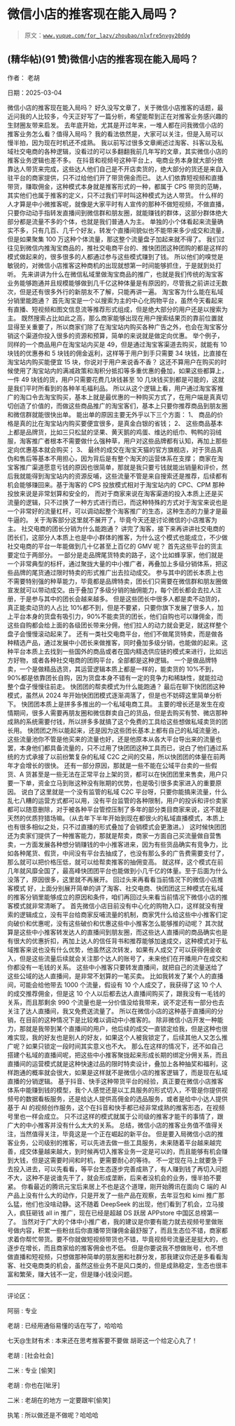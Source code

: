 # 微信小店的推客现在能入局吗？

> 原文：[`www.yuque.com/for_lazy/zhoubao/nlvfre5nvgy20ddg`](https://www.yuque.com/for_lazy/zhoubao/nlvfre5nvgy20ddg)

## (精华帖)(91 赞)微信小店的推客现在能入局吗？

作者： 老胡

日期：2025-03-04

微信小店的推客现在能入局吗？
好久没写文章了，关于微信小店推客的话题，最近问我的人比较多，今天正好写了一篇分析，希望能帮到正在对推客业务感兴趣的生财圈友带来启发。
去年底开始，尤其是开过年来，一堆人都在问我微信小店的推客业务怎么看？值得入局吗？ 我的看法依然是，大家可以关注，但是入局可以慢半拍，因为现在时机还不成熟。
我以前写过很多文章阐述过淘客、抖客以及私域社交电商的各种逻辑，没看过的可以多翻翻我前几年写的文章，其实微信小店的推客业务逻辑也差不多。
在抖音和视频号这种平台上，电商业务本身就大部分依靠达人带货来完成，这些达人他们自己是不开店卖货的，绝大部分的货还是来自入驻平台的商家提供，只不过给他们开了带货佣金而已。
达人们依靠短视频和直播带货，赚取佣金，这种模式本身就是推客形式的一种，都属于 CPS 带货的范畴，其实他们也属于推客的定义，只不过我们平时叫这种模式为达人带货。
什么样的人才算是中小微推客呢，就像是大家平时有人宣传的那种不做短视频，不做直播，只要你动动手指转发直播间到微信群和朋友圈，就能赚钱的群体，这部分群体绝大部分都是流量不多的个体，也就是我们普通人为主。
单独的小个体看起来流量确实不多，只有几百、几千个好友，转发个直播间貌似也不能带来多少成交和流量，但是如果聚集 100 万这种个体流量，那这整个流量盘子加起来就不得了。
我们过往见到微信内推淘宝商品的，推社交电商平台的、推快团团这种团购的都是这样的模式做起来的，很多很多的人都通过参与这些模式赚到了钱。
所以他们的嗅觉是敏锐的，对微信小店推客这种商机的出现就想第一时间能够抓住，于是就到处打听。
先来讲讲为什么在微信私域里做淘宝商品的推广，也就是我们传统的淘宝客业务能够跑通并且规模能够做到几千亿这种体量是有原因的，尽管我之前讲过无数次，但是还有很多外行的新朋友不了解，只能再讲一遍。
淘宝客为什么能在私域分销里能跑通？
首先淘宝是一个以搜索为主的中心化购物平台，虽然今天看起来有直播、短视频和图文信息流等推荐形式组成，但是绝大部分的用户还是以搜索为主。
既然搜索占比如此之高，那么商家能够出现在用户搜索结果页的靠前位置就显得至关重要了，所以商家们除了在淘宝站内购买各种广告之外，也会在淘宝客分销这个渠道你投入很多的资源和预算，简单的来说就是做定向优惠。
举个例子，同样的一个商品用户在淘宝站内买是 49，但是通过淘宝客渠道去购买，就能有 10 块钱的优惠券和 5 块钱的佣金返利，这样等于用户到手只需要 34 块钱，比直接在淘宝站内购买能便宜 15 块，你说对于用户来说香不香？
这还不算用户在购买的时候使用了淘宝站内的满减政策和淘积分抵扣等多重优惠的叠加，如果这些都算上，一件 49 块钱的货，用户只需要花费几块钱甚至 10 几块钱买到都是可能的，这就是我们平时所看到的各种羊毛福利品。
所以从这个逻辑上看，用户通过淘宝客推广的淘口令去淘宝购买，基本上就是最优惠的一种购买方式了，在用户端是真真切切创造了价值的，而做这些商品推广的淘宝客们，基本上只要你推荐商品到朋友圈和微信群就能很快出单。
能出单的原因主要无外乎以下三个方面： 1、 商品的价格是真的比在淘宝站内购买要便宜很多，是真金白银的省钱； 2、
这些商品基本上都是品牌货，比如三只松鼠的坚果、黄天鹅的鸡蛋、维达的纸巾、鸭鸭的羽绒服，淘客推广者根本不需要做什么强种草，用户对这些品牌都有认知，再加上那些定向优惠基本就会购买；
3、 最终的成交在淘宝天猫的官方旗舰店，对于货品真伪和售后等基本不用担心，因为背后是有整个淘天的运营体系在支撑；
商家在淘宝客推广渠道愿意亏钱的原因也很简单，那就是我只要亏钱就能出销量和评价，然后我就能得到淘宝站内的资源反哺，这些流量不管是来自搜索还是推荐，后续都有机会能够赚回来。基于淘客的 CPS 投放模式相对于淘宝站内的 CPC、CPM 那种投放来说是非常划算和安全的，
而对于商家来说在淘客渠道的投入本质上还是买流量的逻辑，只不过换了一种方式进行而已，而这种特殊的方式对于淘宝来说也是一个非常好的流量杠杆，可以调动起整个淘客推广的生态，这种生态的力量才是最牛逼的。
关于淘客部分这里就不展开了，毕竟今天还是讨论微信的小店推客为主。 社交电商的团长分销为什么能跑通？
讲完了淘客，接下来再讲讲社交电商的团长们，这部分人本质上也是中小群体的推客，为什么这个模式也能成立，不少做社交电商的平台一年能做到几十亿甚至上百亿的 GMV 呢？
首先这些平台的货主要定位于两部分。
一部分是走品牌尾货特卖的路子，这个比如蜂享家，他们就是一个非常典型的标杆，通过聚拢大量的中小推广者，再叠加上多级分销体系，把这些品牌的尾货通过限时特卖的形式推广出去拉动成交。
参与其中的团长本质上也不需要特别强的种草能力，毕竟都是品牌特卖，团长们只需要在微信群和朋友圈做宣发就可以带动成交。由于叠加了多级分销的抽佣能力，每个团长都会去拉人注册，于是参与其中的团长会越来越多。
但是这些团长中很多人都是卖不动货的，真正能卖动货的人占比 10%都不到，但是不要紧，只要你旗下发展了很多人，加上平台本身的货盘有吸引力，90%不能卖货的团长，他们自购也可以赚佣金，而这些自购都会给上面的各级团长带来分佣，他们拉人的动力就会更足，就这样整个盘子会慢慢滚动起来了。
还有一类社交电商平台，他们不做尾货特卖，而是做各种精选产品，通过发展中小团长来做推客，同时叠加多级分销，也能做的起来。这种平台本质上去找到一些国外的商品或者在国内精选供应链的模式来进行，比如远方好物，或者各种社交电商的团购平台，全部都是这种逻辑。
一个是做品牌特卖，一个是做精品选货，其运营逻辑本质上都是一样的，能卖货的 10%不到，90%都是依靠团长自购，因为货盘本身不错有一定的竞争力和稀缺性，就能拉动整个盘子慢慢往前走。
快团团的帮卖模式为什么能跑通？ 最后在聊下快团团这种模式，虽然从 2024 年开始快团团模式逐渐凋落了，但是也不妨碍这里简单分析下。
快团团本质上是拼多多推出的一个私域电商工具。
主要的增长还是发生在疫情期间，很多人需要再朋友圈和微信群卖自己的货品，但是去购买有赞、微店那种成熟的系统需要付钱，所以拼多多就搞了这个免费的工具给这些想做私域卖货的团长用。
快团团之所以能起来，还是因为这些团长基本上都有自己的私域流量池，这些流量池你不管是他买来的流量也好，还是他原本从各大平台导出来的流量也罢，本身他们都具备流量的，只不过用了快团团这种工具而已，说白了他们通过系统的方式承接了以前纷繁复杂的私域 C2C 之间的交易，所以快团团的体量在前两年才会增长的很快。
还有一部分原因，那就是一些不能在公域平台卖的一些假货、A 货甚至是一些无法在正常平台上架的货，都可以在快团团里来售卖，用户只要一下单，资金立马到账这种没有账期的优势，也是吸引很多卖家进入的重要原因。
说白了这里就是一个没有监管的私域 C2C 平台呀，只要你能搞来流量，什么乱七八糟的运营方式都可以用，没有平台监管的各种限制，用户的投诉和评价卖家都可以随意删除，对于被各种平台管控压制了多年的部分类目商家来说，这不就是天然的优质狩猎场嘛。（从去年下半年开始到现在都很火的私域直播模式，本质上也有很多相似之处，只不过直播的形式叠加了会销模式会更激进。）
这时候快团团还为卖家们提供了一种推客能力，那就是帮卖，商家一方面自己买流量做自营售卖，一方面发展各种想分销赚钱的中小推客进来，因为有些货品确实有竞争力，比如各种尾货、假货，中间没有平台去抽成了，也没有那么多的广告费需要支付了，那么就可以把价格压低，就可以给帮卖推客的抽佣变高。
就这样，这个模式在前几年就风靡全国了，最高峰快团团平台也能做到小几千亿的体量。至于后面为什么没落了，原因很多，这里就不再展开。
回过头来再看看当前情况下的微信小店推客模式
好，上面分别展开简单的讲了淘客、社交电商、快团团这三种模式在私域的推客分销里能够成立的原因和条件，咱们再回过头来看当前情况下微信小店的推客模式就非常清晰了。
首先微信小店目前没有中心化的购物入口，这样就没有搜索的逻辑成立，没有平台给商家反哺流量的机制，商家凭什么给这些中小推客们定向破价和优惠呢，没有这些破价和优惠这些中小推客怎么能够推的动呢？
其次就算是这些中小推客转发达人的直播间到朋友圈，而这些达人直播间的商品确实也是有很大的优惠折扣，再加上达人的信任背书和推荐能够加速成交，这种模式对于私域推客来说也没有什么优势，他虽然这次转发，如果有人成交了可以获得佣金收入，但是这些流量后续就会关注那个达人的账号了，未来他们在开播用户在成交和你都没有一毛钱的关系。
这些中小推客只要转发直播间，就把自己的流量送给了这些公域的达人直播间，是非常不划算的一笔买卖。
比如我转发了某个人的直播间，可能会给他带去 1000 个流量，假设有 10 个人成交了，我获得了这 10 个人的成交推荐佣金，但是这 10 个人以后都去达人直播间购买了，跟我没有一毛钱的关系，而且那剩余 990 个流量也是一分价值没给我带来，说不定还有一部分也去关注了达人直播间，我又免费送流量了。
所以在微信小店的这种基于直播间的分销，在目前的这种情况下是比较难以调动中小推客的。
除非微信小店开发一种能力，那就是我带到某个直播间的用户，他后续的成交一直锁定给我，但是这种也很难实现，我的好友也是别人的好友，如果这个人被我锁定了，后续其他人又怎么推广呢？如果只锁定一段时间其实意义也不大。
那么在这样的情况下，还不如自己搭建个私域的直播间呢，把这些中小推客聚拢起来形成长期的绑定分佣关系，而且直播间的运营模式就是这种快速过品的限时特卖设计，叠加上各种抽奖和福利，这样跑通的概率就会很大，如果是这样就不是微信小店的推客逻辑了，而是现在私域直播的分销逻辑。
基于抖音、快手这种带货平台的经验，真正要在微信小店推客体系中能赚到钱的模型，我个人感觉还是以工具服务的形式切入，不管是你提供视频号的数据看板服务，还是给达人提供高佣金的选品服务，或者是给中小达人提供基于 AI 的视频创作服务，这个在抖音和快手都已经非常成熟的推客形态，在视频号里也一样会成立。
只不过这样的模式就属于公司级的推客才能干的事情了，跟广大的中小推客并没有什么太大的关系。
总结，微信小店的推客业务值不值得关注，当然值得关注，毕竟这是一个正在崛起的新平台。
但是要入局微信小店的推客业务，公司级别的推客，可以先进去做一些工具服务，未来随着平台越来越完善，成交体量越来越大，到时候再切入推客业务一定是可以的，而且能够有机会赚到大钱，但是这需要时间和时机，更需要耐心的等待。
不一定现在马上就要急于去投入进去，可以先看看，等平台生态逐步完善成熟了，有人赚到钱了再切入问题不大，这种不是说谁先干了，就会形成垄断，后来者没机会的业务，慢半拍不要紧。
你看最近的腾讯元宝后来居上不也是这个道理，刚开始腾讯在面向 C 端的 AI 产品上没有什么大的动作，只是开发了一些产品在观察，去年豆包和 kimi 推广那么猛，他们也没啥动静。这不随着 DeepSeek 的出现，他们看到了机会，立马接入，疯狂砸钱 all
in 推广，现在已经是超越 DS 跃居 APPstore 中国区总榜第一了。
当然对于广大的个体中小推广者，我的建议是你要有能力就去视频号里做账号做内容，积累一些粉丝后你直播带货赚佣金最舒服了，而且生态位不错，商家都求着你帮忙带货。要不你就做短视频带货也不错，毕竟视频号流量还是挺大的，也逐步在增长，而且商家给的推客佣金也不低。
但是你要说我不想做账号，也不想做直播和短视频，只想做那种简单的朋友圈和社群分发，那我建议你还是多看看淘客、社交电商类的机会，虽然这些业务不是风口类的，但是成熟稳定，生态也很丰富和繁荣，赚大钱不一定，但是赚小钱没问题。

* * *

评论区：

阿丽 : 专业

老胡 : 已经用通俗易懂的话在写了，哈哈哈

七天@生财有术 : 本来还在思考推客要不要做 胡哥这一个给定心丸了！

老胡 : [社会社会]

二米 : 专业 [偷笑]

老胡 : 你也在[呲牙]

二米 : 老胡在的地方 一定要跟牢[偷笑]

执笔 : 所以做还是不做呢？哈哈哈